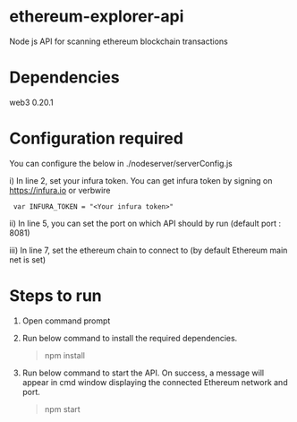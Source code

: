 # ethereum-explorer-api
Node js API for scanning ethereum blockchain transactions
# Dependencies
  web3 0.20.1

# Configuration required
  You can configure the below in ./nodeserver/serverConfig.js

  i) In line 2, set your infura token. You can get infura token by signing on https://infura.io or verbwire
  
     var INFURA_TOKEN = "<Your infura token>"
    
  ii) In line 5, you can set the port on which API should by run (default port : 8081)
  
  iii) In line 7, set the ethereum chain to connect to (by default Ethereum main net is set)

# Steps to run
1. Open command prompt

2. Run below command to install the required dependencies.
    
    > npm install

3. Run below command to start the API. On success, a message will appear in cmd window displaying the connected Ethereum network and port. 
    
    > npm start
    
  
